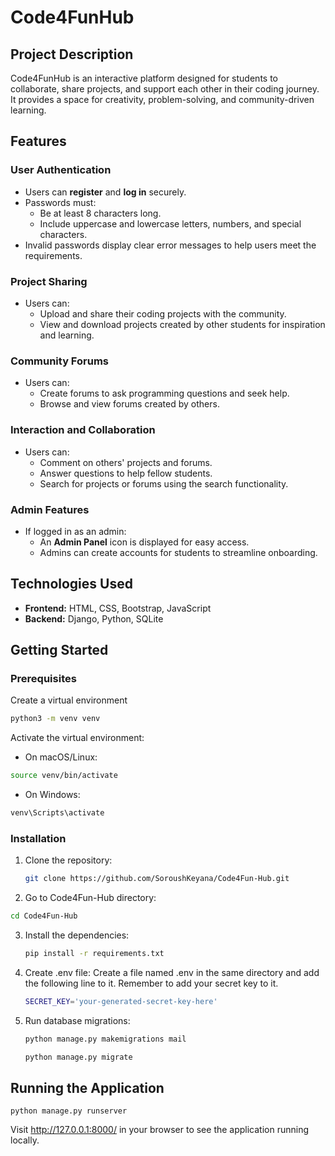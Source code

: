 # **Code4FunHub**

## Project Description
Code4FunHub is an interactive platform designed for students to collaborate, share projects, and support each other in their coding journey. It provides a space for creativity, problem-solving, and community-driven learning.

## **Features**

### **User Authentication**
- Users can **register** and **log in** securely.
- Passwords must:
  - Be at least 8 characters long.
  - Include uppercase and lowercase letters, numbers, and special characters.
- Invalid passwords display clear error messages to help users meet the requirements.

### **Project Sharing**
- Users can:
  - Upload and share their coding projects with the community.
  - View and download projects created by other students for inspiration and learning.

### **Community Forums**
- Users can:
  - Create forums to ask programming questions and seek help.
  - Browse and view forums created by others.

### **Interaction and Collaboration**
- Users can:
  - Comment on others' projects and forums.
  - Answer questions to help fellow students.
  - Search for projects or forums using the search functionality.

### **Admin Features**
- If logged in as an admin:
  - An **Admin Panel** icon is displayed for easy access.
  - Admins can create accounts for students to streamline onboarding.


## Technologies Used

- **Frontend:** HTML, CSS, Bootstrap, JavaScript
- **Backend:** Django, Python, SQLite

## Getting Started

### Prerequisites

Create a virtual environment

```bash
python3 -m venv venv
```
Activate the virtual environment:

- On macOS/Linux:

```bash
source venv/bin/activate
```

- On Windows:

```bash
venv\Scripts\activate
```

### Installation

1. Clone the repository:

   ```bash
   git clone https://github.com/SoroushKeyana/Code4Fun-Hub.git
   ```

2. Go to Code4Fun-Hub directory:

  ```bash
  cd Code4Fun-Hub
  ```

3. Install the dependencies:


    ```bash
    pip install -r requirements.txt
    ```

4. Create .env file: Create a file named .env in the same directory and add the following line to it. Remember to add your secret key to it.

    ```bash
    SECRET_KEY='your-generated-secret-key-here'
    ```

5. Run database migrations:

    ```bash 
    python manage.py makemigrations mail
    ```

    ```bash
    python manage.py migrate
    ```

## Running the Application
    
    python manage.py runserver

Visit http://127.0.0.1:8000/ in your browser to see the application running locally.

